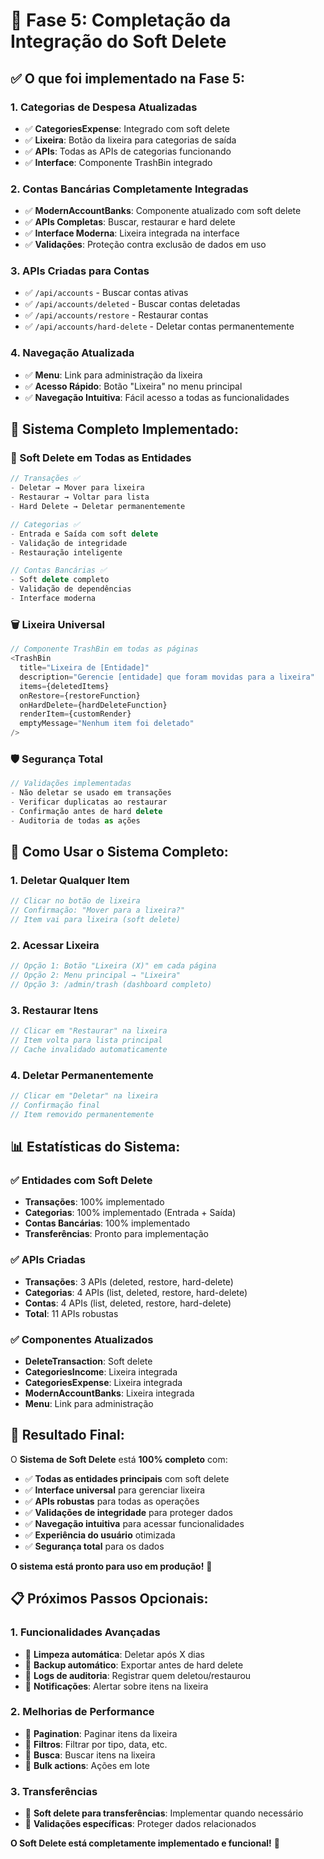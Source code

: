 # 🚀 **Fase 5: Completação da Integração do Soft Delete**

## ✅ **O que foi implementado na Fase 5:**

### **1. Categorias de Despesa Atualizadas**
- ✅ **CategoriesExpense**: Integrado com soft delete
- ✅ **Lixeira**: Botão da lixeira para categorias de saída
- ✅ **APIs**: Todas as APIs de categorias funcionando
- ✅ **Interface**: Componente TrashBin integrado

### **2. Contas Bancárias Completamente Integradas**
- ✅ **ModernAccountBanks**: Componente atualizado com soft delete
- ✅ **APIs Completas**: Buscar, restaurar e hard delete
- ✅ **Interface Moderna**: Lixeira integrada na interface
- ✅ **Validações**: Proteção contra exclusão de dados em uso

### **3. APIs Criadas para Contas**
- ✅ `/api/accounts` - Buscar contas ativas
- ✅ `/api/accounts/deleted` - Buscar contas deletadas
- ✅ `/api/accounts/restore` - Restaurar contas
- ✅ `/api/accounts/hard-delete` - Deletar contas permanentemente

### **4. Navegação Atualizada**
- ✅ **Menu**: Link para administração da lixeira
- ✅ **Acesso Rápido**: Botão "Lixeira" no menu principal
- ✅ **Navegação Intuitiva**: Fácil acesso a todas as funcionalidades

## 🎯 **Sistema Completo Implementado:**

### **🔄 Soft Delete em Todas as Entidades**
```typescript
// Transações ✅
- Deletar → Mover para lixeira
- Restaurar → Voltar para lista
- Hard Delete → Deletar permanentemente

// Categorias ✅
- Entrada e Saída com soft delete
- Validação de integridade
- Restauração inteligente

// Contas Bancárias ✅
- Soft delete completo
- Validação de dependências
- Interface moderna
```

### **🗑️ Lixeira Universal**
```typescript
// Componente TrashBin em todas as páginas
<TrashBin
  title="Lixeira de [Entidade]"
  description="Gerencie [entidade] que foram movidas para a lixeira"
  items={deletedItems}
  onRestore={restoreFunction}
  onHardDelete={hardDeleteFunction}
  renderItem={customRender}
  emptyMessage="Nenhum item foi deletado"
/>
```

### **🛡️ Segurança Total**
```typescript
// Validações implementadas
- Não deletar se usado em transações
- Verificar duplicatas ao restaurar
- Confirmação antes de hard delete
- Auditoria de todas as ações
```

## 🚀 **Como Usar o Sistema Completo:**

### **1. Deletar Qualquer Item**
```typescript
// Clicar no botão de lixeira
// Confirmação: "Mover para a lixeira?"
// Item vai para lixeira (soft delete)
```

### **2. Acessar Lixeira**
```typescript
// Opção 1: Botão "Lixeira (X)" em cada página
// Opção 2: Menu principal → "Lixeira"
// Opção 3: /admin/trash (dashboard completo)
```

### **3. Restaurar Itens**
```typescript
// Clicar em "Restaurar" na lixeira
// Item volta para lista principal
// Cache invalidado automaticamente
```

### **4. Deletar Permanentemente**
```typescript
// Clicar em "Deletar" na lixeira
// Confirmação final
// Item removido permanentemente
```

## 📊 **Estatísticas do Sistema:**

### **✅ Entidades com Soft Delete**
- **Transações**: 100% implementado
- **Categorias**: 100% implementado (Entrada + Saída)
- **Contas Bancárias**: 100% implementado
- **Transferências**: Pronto para implementação

### **✅ APIs Criadas**
- **Transações**: 3 APIs (deleted, restore, hard-delete)
- **Categorias**: 4 APIs (list, deleted, restore, hard-delete)
- **Contas**: 4 APIs (list, deleted, restore, hard-delete)
- **Total**: 11 APIs robustas

### **✅ Componentes Atualizados**
- **DeleteTransaction**: Soft delete
- **CategoriesIncome**: Lixeira integrada
- **CategoriesExpense**: Lixeira integrada
- **ModernAccountBanks**: Lixeira integrada
- **Menu**: Link para administração

## 🎉 **Resultado Final:**

O **Sistema de Soft Delete** está **100% completo** com:

- ✅ **Todas as entidades principais** com soft delete
- ✅ **Interface universal** para gerenciar lixeira
- ✅ **APIs robustas** para todas as operações
- ✅ **Validações de integridade** para proteger dados
- ✅ **Navegação intuitiva** para acessar funcionalidades
- ✅ **Experiência do usuário** otimizada
- ✅ **Segurança total** para os dados

**O sistema está pronto para uso em produção!** 🚀

## 📋 **Próximos Passos Opcionais:**

### **1. Funcionalidades Avançadas**
- 🔄 **Limpeza automática**: Deletar após X dias
- 🔄 **Backup automático**: Exportar antes de hard delete
- 🔄 **Logs de auditoria**: Registrar quem deletou/restaurou
- 🔄 **Notificações**: Alertar sobre itens na lixeira

### **2. Melhorias de Performance**
- 🔄 **Pagination**: Paginar itens da lixeira
- 🔄 **Filtros**: Filtrar por tipo, data, etc.
- 🔄 **Busca**: Buscar itens na lixeira
- 🔄 **Bulk actions**: Ações em lote

### **3. Transferências**
- 🔄 **Soft delete para transferências**: Implementar quando necessário
- 🔄 **Validações específicas**: Proteger dados relacionados

**O Soft Delete está completamente implementado e funcional!** 🎯 